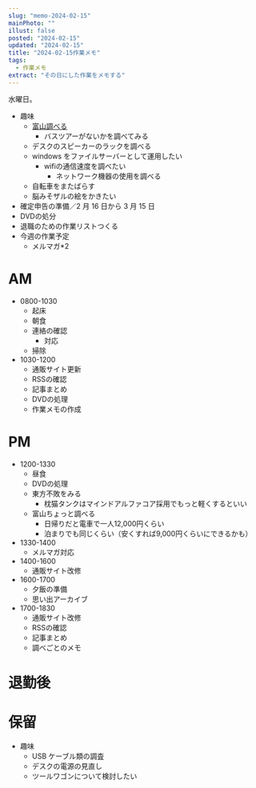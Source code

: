 ```yaml
---
slug: "memo-2024-02-15"
mainPhoto: ""
illust: false
posted: "2024-02-15"
updated: "2024-02-15"
title: "2024-02-15作業メモ"
tags:
  - 作業メモ
extract: "その日にした作業をメモする"
---
```


水曜日。

- 趣味
  - [富山調べる](https://docs.google.com/document/d/1JdWkhu_hqXsHblQaPn_yJxKrzq-jvxeymWYBfapRKBU/edit#heading=h.88gi7qwvidj8)
    - バスツアーがないかを調べてみる
  - デスクのスピーカーのラックを調べる
  - windows をファイルサーバーとして運用したい
    - wifiの通信速度を調べたい
      - ネットワーク機器の使用を調べる
  - 自転車をまたばらす
  - 脳みそザルの絵をかきたい
- 確定申告の準備／2 月 16 日から 3 月 15 日
- DVDの処分
- 退職のための作業リストつくる
- 今週の作業予定
  - メルマガ\*2

# AM

- 0800-1030
  - 起床
  - 朝食
  - 連絡の確認
    - 対応
  - 掃除
- 1030-1200
  - 通販サイト更新
  - RSSの確認
  - 記事まとめ
  - DVDの処理
  - 作業メモの作成

# PM

- 1200-1330
  - 昼食
  - DVDの処理
  - 東方不敗をみる
    - 枕猫タンクはマインドアルファコア採用でもっと軽くするといい
  - 富山ちょっと調べる
    - 日帰りだと電車で一人12,000円くらい
    - 泊まりでも同じくらい（安くすれば9,000円くらいにできるかも）
- 1330-1400
  - メルマガ対応
- 1400-1600
  - 通販サイト改修
- 1600-1700
  - 夕飯の準備
  - 思い出アーカイブ
- 1700-1830
  - 通販サイト改修
  - RSSの確認
  - 記事まとめ
  - 調べごとのメモ


# 退勤後



# 保留

- 趣味
  - USB ケーブル類の調査
  - デスクの電源の見直し
  - ツールワゴンについて検討したい